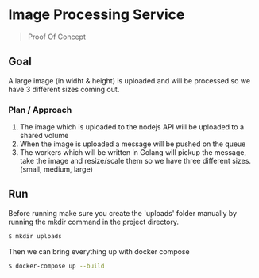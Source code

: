 
# Image Processing Service
> Proof Of Concept

## Goal
A large image (in widht & height) is uploaded and will be processed so we have 3 different sizes coming out. 

### Plan / Approach
1. The image which is uploaded to the nodejs API will be uploaded to a shared volume
2. When the image is uploaded a message will be pushed on the queue
3. The workers which will be written in Golang will pickup the message, take the image and resize/scale them so we have three different sizes. (small, medium, large)

## Run
Before running make sure you create the 'uploads' folder manually by running the mkdir command in the project directory.
```bash
$ mkdir uploads
```

Then we can bring everything up with docker compose
```bash
$ docker-compose up --build
```

